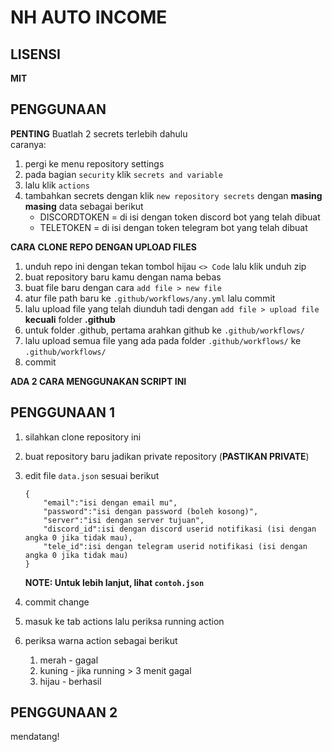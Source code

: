 # NH AUTO INCOME

## LISENSI

**MIT**

## PENGGUNAAN

**PENTING**
Buatlah 2 secrets terlebih dahulu  
caranya:

1. pergi ke menu repository settings
2. pada bagian `security` klik `secrets and variable`
3. lalu klik `actions`
4. tambahkan secrets dengan klik `new repository secrets` dengan **masing masing** data sebagai berikut
    - DISCORDTOKEN = di isi dengan token discord bot yang telah dibuat
    - TELETOKEN = di isi dengan token telegram bot yang telah dibuat

**CARA CLONE REPO DENGAN UPLOAD FILES**

1. unduh repo ini dengan tekan tombol hijau `<> Code` lalu klik unduh zip
2. buat repository baru kamu dengan nama bebas
3. buat file baru dengan cara `add file > new file`
4. atur file path baru ke `.github/workflows/any.yml` lalu commit
5. lalu upload file yang telah diunduh tadi dengan `add file > upload file` **kecuali** folder **.github**
6. untuk folder .github, pertama arahkan github ke `.github/workflows/`
7. lalu upload semua file yang ada pada folder `.github/workflows/` ke `.github/workflows/`
8. commit

**ADA 2 CARA MENGGUNAKAN SCRIPT INI**

## PENGGUNAAN 1

1. silahkan clone repository ini
2. buat repository baru jadikan private repository (**PASTIKAN PRIVATE**)
3. edit file `data.json` sesuai berikut

    ```
    {
        "email":"isi dengan email mu",
        "password":"isi dengan password (boleh kosong)",
        "server":"isi dengan server tujuan",
        "discord_id":isi dengan discord userid notifikasi (isi dengan angka 0 jika tidak mau),
        "tele_id":isi dengan telegram userid notifikasi (isi dengan angka 0 jika tidak mau)
    }
    ```

    **NOTE: Untuk lebih lanjut, lihat `contoh.json`**

4. commit change
5. masuk ke tab actions lalu periksa running action
6. periksa warna action sebagai berikut
    1. merah - gagal
    2. kuning - jika running > 3 menit gagal
    3. hijau - berhasil

## PENGGUNAAN 2

mendatang!
